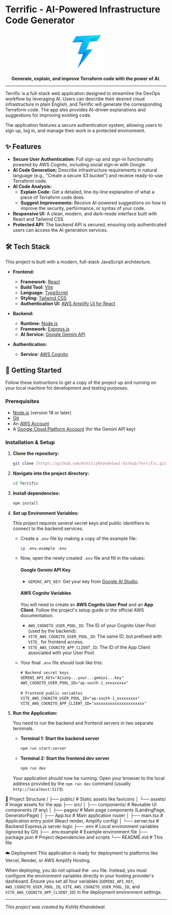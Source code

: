# Terrific - AI-Powered Infrastructure Code Generator

<p align="center">
  <img src="./public/assets/android-chrome-512x512.png" alt="Terrific Logo" width="120">
</p>

<p align="center">
  <strong>Generate, explain, and improve Terraform code with the power of AI.</strong>
</p>

---

Terrific is a full-stack web application designed to streamline the DevOps workflow by leveraging AI. Users can describe their desired cloud infrastructure in plain English, and Terrific will generate the corresponding Terraform code. The app also provides AI-driven explanations and suggestions for improving existing code.

The application features a secure authentication system, allowing users to sign up, log in, and manage their work in a protected environment.

## ✨ Features

* **Secure User Authentication:** Full sign-up and sign-in functionality powered by AWS Cognito, including social sign-in with Google.
* **AI Code Generation:** Describe infrastructure requirements in natural language (e.g., "Create a secure S3 bucket") and receive ready-to-use Terraform code.
* **AI Code Analysis:**
    * **Explain Code:** Get a detailed, line-by-line explanation of what a piece of Terraform code does.
    * **Suggest Improvements:** Receive AI-powered suggestions on how to improve the security, performance, or syntax of your code.
* **Responsive UI:** A clean, modern, and dark-mode interface built with React and Tailwind CSS.
* **Protected API:** The backend API is secured, ensuring only authenticated users can access the AI generation services.

## 🛠️ Tech Stack

This project is built with a modern, full-stack JavaScript architecture.

* **Frontend:**
    * **Framework:** [React](https://reactjs.org/)
    * **Build Tool:** [Vite](https://vitejs.dev/)
    * **Language:** [TypeScript](https://www.typescriptlang.org/)
    * **Styling:** [Tailwind CSS](https://tailwindcss.com/)
    * **Authentication UI:** [AWS Amplify UI for React](https://ui.docs.amplify.aws/)

* **Backend:**
    * **Runtime:** [Node.js](https://nodejs.org/)
    * **Framework:** [Express.js](https://expressjs.com/)
    * **AI Service:** [Google Gemini API](https://ai.google.dev/)

* **Authentication:**
    * **Service:** [AWS Cognito](https://aws.amazon.com/cognito/)

## 🚀 Getting Started

Follow these instructions to get a copy of the project up and running on your local machine for development and testing purposes.

### Prerequisites

* [Node.js](https://nodejs.org/) (version 18 or later)
* [Git](https://git-scm.com/)
* An [AWS Account](https://aws.amazon.com/)
* A [Google Cloud Platform Account](https://cloud.google.com/) (for the Gemini API key)

### Installation & Setup

1.  **Clone the repository:**
    ```bash
    git clone [https://github.com/KshitijKhandelwal-Github/Terrific.git](https://github.com/KshitijKhandelwal-Github/Terrific.git)
    ```

2.  **Navigate into the project directory:**
    ```bash
    cd Terrific
    ```

3.  **Install dependencies:**
    ```bash
    npm install
    ```

4.  **Set up Environment Variables:**

    This project requires several secret keys and public identifiers to connect to the backend services.

    * Create a `.env` file by making a copy of the example file:
        ```bash
        cp .env.example .env
        ```
    * Now, open the newly created `.env` file and fill in the values:

        #### **Google Gemini API Key**

        * `GEMINI_API_KEY`: Get your key from [Google AI Studio](https://aistudio.google.com/app/apikey).

        #### **AWS Cognito Variables**

        You will need to create an **AWS Cognito User Pool** and an **App Client**. Follow the project's setup guide or the official AWS documentation.

        * `AWS_COGNITO_USER_POOL_ID`: The ID of your Cognito User Pool (used by the backend).
        * `VITE_AWS_COGNITO_USER_POOL_ID`: The same ID, but prefixed with `VITE_` for frontend access.
        * `VITE_AWS_COGNITO_APP_CLIENT_ID`: The ID of the App Client associated with your User Pool.

    * Your final `.env` file should look like this:
        ```dotenv
        # Backend secret keys
        GEMINI_API_KEY="AIzaSy...your...gemini...key"
        AWS_COGNITO_USER_POOL_ID="ap-south-1_xxxxxxxxx"
        
        # Frontend public variables
        VITE_AWS_COGNITO_USER_POOL_ID="ap-south-1_xxxxxxxxx"
        VITE_AWS_COGNITO_APP_CLIENT_ID="xxxxxxxxxxxxxxxxxxxxxx"
        ```

5.  **Run the Application:**

    You need to run the backend and frontend servers in two separate terminals.

    * **Terminal 1: Start the backend server**
        ```bash
        npm run start:server
        ```

    * **Terminal 2: Start the frontend dev server**
        ```bash
        npm run dev
        ```

    Your application should now be running. Open your browser to the local address provided by the `npm run dev` command (usually `http://localhost:5173`).

📁 Project Structure
/
├── public/           # Static assets like favicons
│   └── assets/       # Image assets for the app
├── src/
│   ├── components/   # Reusable UI components (if any)
│   ├── pages/        # Main page components (LandingPage, GeneratorPage)
│   ├── App.tsx       # Main application router
│   ├── main.tsx      # Application entry point (React render, Amplify config)
│   └── server.tsx    # Backend Express.js server logic
├── .env              # Local environment variables (ignored by Git)
├── .env.example      # Example environment file
├── package.json      # Project dependencies and scripts
└── README.md         # This file

☁️ Deployment
This application is ready for deployment to platforms like Vercel, Render, or AWS Amplify Hosting.

When deploying, you do not upload the `.env` file. Instead, you must configure the environment variables directly in your hosting provider's dashboard. Ensure you set all four variables (`GEMINI_API_KEY`, `AWS_COGNITO_USER_POOL_ID`, `VITE_AWS_COGNITO_USER_POOL_ID`, and `VITE_AWS_COGNITO_APP_CLIENT_ID`) in the deployment environment settings.

---

*This project was created by Kshitij Khandelwal.*